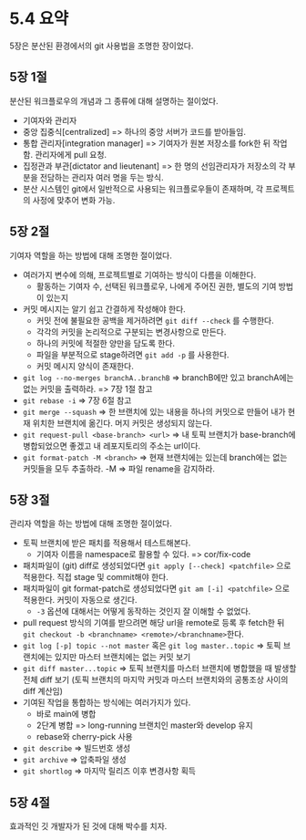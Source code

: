 # 5.4 요약
5장은 분산된 환경에서의 git 사용법을 조명한 장이었다.

## 5장 1절
분산된 워크플로우의 개념과 그 종류에 대해 설명하는 절이었다.

- 기여자와 관리자
- 중앙 집중식[centralized] => 하나의 중앙 서버가 코드를 받아들임.
- 통합 관리자[integration manager] => 기여자가 원본 저장소를 fork한 뒤 작업함. 관리자에게 pull 요청.
- 집정관과 부관[dictator and lieutenant] => 한 명의 선임관리자가 저장소의 각 부분을 전담하는 관리자 여러 명을 두는 방식.
- 분산 시스템인 git에서 일반적으로 사용되는 워크플로우들이 존재하며, 각 프로젝트의 사정에 맞추어 변화 가능.

## 5장 2절
기여자 역할을 하는 방법에 대해 조명한 절이었다.

- 여러가지 변수에 의해, 프로젝트별로 기여하는 방식이 다름을 이해한다.
   - 활동하는 기여자 수, 선택된 워크플로우, 나에게 주어진 권한, 별도의 기여 방법이 있는지
- 커밋 메시지는 알기 쉽고 간결하게 작성해야 한다.
   - 커밋 전에 불필요한 공백을 제거하려면 `git diff --check` 를 수행한다.
   - 각각의 커밋을 논리적으로 구분되는 변경사항으로 만든다.
   - 하나의 커밋에 적절한 양만을 담도록 한다.
   - 파일을 부분적으로 stage하려면 `git add -p` 를 사용한다.
   - 커밋 메시지 양식이 존재한다.
- `git log --no-merges branchA..branchB` => branchB에만 있고 branchA에는 없는 커밋을 출력하라. => 7장 1절 참고
- `git rebase -i` => 7장 6절 참고
- `git merge --squash` => 한 브랜치에 있는 내용을 하나의 커밋으로 만들어 내가 현재 위치한 브랜치에 옮긴다. 머지 커밋은 생성되지 않는다.
- `git request-pull <base-branch> <url>` => 내 토픽 브랜치가 base-branch에 병합되었으면 좋겠고 내 레포지토리의 주소는 url이다.
- `git format-patch -M <branch>` => 현재 브랜치에는 있는데 branch에는 없는 커밋들을 모두 추출하라. -M => 파일 rename을 감지하라.

## 5장 3절
관리자 역할을 하는 방법에 대해 조명한 절이었다.

- 토픽 브랜치에 받은 패치를 적용해서 테스트해본다.
   - 기여자 이름을 namespace로 활용할 수 있다. => cor/fix-code
- 패치파일이 (git) diff로 생성되었다면 `git apply [--check] <patchfile>` 으로 적용한다. 직접 stage 및 commit해야 한다.
- 패치파일이 git format-patch로 생성되었다면 `git am [-i] <patchfile>` 으로 적용한다. 커밋이 자동으로 생긴다.
   - `-3` 옵션에 대해서는 어떻게 동작하는 것인지 잘 이해할 수 없었다.
- pull request 방식의 기여를 받으려면 해당 url을 remote로 등록 후 fetch한 뒤 `git checkout -b <branchname> <remote>/<branchname>`한다.
- `git log [-p] topic --not master` 혹은 `git log master..topic` => 토픽 브랜치에는 있지만 마스터 브랜치에는 없는 커밋 보기
- `git diff master...topic` => 토픽 브랜치를 마스터 브랜치에 병합했을 때 발생할 전체 diff 보기 (토픽 브랜치의 마지막 커밋과 마스터 브랜치와의 공통조상 사이의 diff 계산임)
- 기여된 작업을 통합하는 방식에는 여러가지가 있다.
   - 바로 main에 병합
   - 2단계 병합 => long-running 브랜치인 master와 develop 유지
   - rebase와 cherry-pick 사용
- `git describe` => 빌드번호 생성
- `git archive` => 압축파일 생성
- `git shortlog` => 마지막 릴리즈 이후 변경사항 획득

## 5장 4절
효과적인 깃 개발자가 된 것에 대해 박수를 치자.